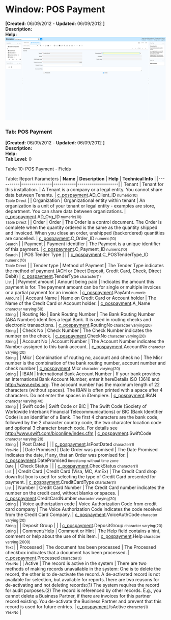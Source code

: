 # Window: POS Payment

**[Created:** 06/09/2012 - **Updated:** 06/09/2012 **]**  
**Description:**   
**Help:**   
![](/img/docs/manual/POSPayment-Window_iDempiere_v12.0.0.png)

### Tab: POS Payment

**[Created:** 06/09/2012 - **Updated:** 06/09/2012 **]**   
**Description:**   
**Help:**   
**Tab Level:** 0

Table 10: POS Payment - Fields 

Table: Report Parameters
| **Name** | **Description** | **Help** | **Technical Info** |
|----------|---------------|-----------|--------------------|
| Tenant | Tenant for this installation. | A Tenant is a company or a legal entity. You cannot share data between Tenants. | [c_pospayment](https://idempiere-schemaspy.muriloht.com/adempiere/tables/c_pospayment.html).AD_Client_ID<small> numeric(10) <br/> Table Direct</small> | 
| Organization | Organizational entity within tenant | An organization is a unit of your tenant or legal entity - examples are store, department. You can share data between organizations. | [c_pospayment](https://idempiere-schemaspy.muriloht.com/adempiere/tables/c_pospayment.html).AD_Org_ID<small> numeric(10) <br/> Table Direct</small> | 
| Order | Order | The Order is a control document.  The  Order is complete when the quantity ordered is the same as the quantity shipped and invoiced.  When you close an order, unshipped (backordered) quantities are cancelled. | [c_pospayment](https://idempiere-schemaspy.muriloht.com/adempiere/tables/c_pospayment.html).C_Order_ID<small> numeric(10) <br/> Search</small> | 
| Payment | Payment identifier | The Payment is a unique identifier of this payment. | [c_pospayment](https://idempiere-schemaspy.muriloht.com/adempiere/tables/c_pospayment.html).C_Payment_ID<small> numeric(10) <br/> Search</small> | 
| POS Tender Type |  |  | [c_pospayment](https://idempiere-schemaspy.muriloht.com/adempiere/tables/c_pospayment.html).C_POSTenderType_ID<small> numeric(10) <br/> Table Direct</small> | 
| Tender type | Method of Payment | The Tender Type indicates the method of payment (ACH or Direct Deposit, Credit Card, Check, Direct Debit) | [c_pospayment](https://idempiere-schemaspy.muriloht.com/adempiere/tables/c_pospayment.html).TenderType<small> character(1) <br/> List</small> | 
| Payment amount | Amount being paid | Indicates the amount this payment is for.  The payment amount can be for single or multiple invoices or a partial payment for an invoice. | [c_pospayment](https://idempiere-schemaspy.muriloht.com/adempiere/tables/c_pospayment.html).PayAmt<small> numeric <br/> Amount</small> | 
| Account Name | Name on Credit Card or Account holder | The Name of the Credit Card or Account holder. | [c_pospayment](https://idempiere-schemaspy.muriloht.com/adempiere/tables/c_pospayment.html).A_Name<small> character varying(60) <br/> String</small> | 
| Routing No | Bank Routing Number | The Bank Routing Number (ABA Number) identifies a legal Bank.  It is used in routing checks and electronic transactions. | [c_pospayment](https://idempiere-schemaspy.muriloht.com/adempiere/tables/c_pospayment.html).RoutingNo<small> character varying(20) <br/> String</small> | 
| Check No | Check Number | The Check Number indicates the number on the check. | [c_pospayment](https://idempiere-schemaspy.muriloht.com/adempiere/tables/c_pospayment.html).CheckNo<small> character varying(20) <br/> String</small> | 
| Account No | Account Number | The Account Number indicates the Number assigned to this bank account. | [c_pospayment](https://idempiere-schemaspy.muriloht.com/adempiere/tables/c_pospayment.html).AccountNo<small> character varying(20) <br/> String</small> | 
| Micr | Combination of routing no, account and check no | The Micr number is the combination of the bank routing number, account number and check number | [c_pospayment](https://idempiere-schemaspy.muriloht.com/adempiere/tables/c_pospayment.html).Micr<small> character varying(20) <br/> String</small> | 
| IBAN | International Bank Account Number | If your bank provides an International Bank Account Number, enter it hereDetails ISO 13616 and http://www.ecbs.org. The account number has the maximum length of 22 characters (without spaces). The IBAN is often printed with a apace after 4 characters. Do not enter the spaces in iDempiere. | [c_pospayment](https://idempiere-schemaspy.muriloht.com/adempiere/tables/c_pospayment.html).IBAN<small> character varying(40) <br/> String</small> | 
| Swift code | Swift Code or BIC | The Swift Code (Society of Worldwide Interbank Financial Telecommunications) or BIC (Bank Identifier Code) is an identifier of a Bank. The first 4 characters are the bank code, followed by the 2 character country code, the two character location code and optional 3 character branch code. For details see http://www.swift.com/biconline/index.cfm | [c_pospayment](https://idempiere-schemaspy.muriloht.com/adempiere/tables/c_pospayment.html).SwiftCode<small> character varying(20) <br/> String</small> | 
| Post Dated |  |  | [c_pospayment](https://idempiere-schemaspy.muriloht.com/adempiere/tables/c_pospayment.html).IsPostDated<small> character(1) <br/> Yes-No</small> | 
| Date Promised | Date Order was promised | The Date Promised indicates the date, if any, that an Order was promised for. | [c_pospayment](https://idempiere-schemaspy.muriloht.com/adempiere/tables/c_pospayment.html).DatePromised<small> timestamp without time zone <br/> Date</small> | 
| Check Status |  |  | [c_pospayment](https://idempiere-schemaspy.muriloht.com/adempiere/tables/c_pospayment.html).CheckStatus<small> character(1) <br/> List</small> | 
| Credit Card | Credit Card (Visa, MC, AmEx) | The Credit Card drop down list box is used for selecting the type of Credit Card presented for payment. | [c_pospayment](https://idempiere-schemaspy.muriloht.com/adempiere/tables/c_pospayment.html).CreditCardType<small> character(1) <br/> List</small> | 
| Number | Credit Card Number | The Credit Card number indicates the number on the credit card, without blanks or spaces. | [c_pospayment](https://idempiere-schemaspy.muriloht.com/adempiere/tables/c_pospayment.html).CreditCardNumber<small> character varying(20) <br/> String</small> | 
| Voice authorization code | Voice Authorization Code from credit card company | The Voice Authorization Code indicates the code received from the Credit Card Company. | [c_pospayment](https://idempiere-schemaspy.muriloht.com/adempiere/tables/c_pospayment.html).VoiceAuthCode<small> character varying(20) <br/> String</small> | 
| Deposit Group |  |  | [c_pospayment](https://idempiere-schemaspy.muriloht.com/adempiere/tables/c_pospayment.html).DepositGroup<small> character varying(20) <br/> String</small> | 
| Comment/Help | Comment or Hint | The Help field contains a hint, comment or help about the use of this item. | [c_pospayment](https://idempiere-schemaspy.muriloht.com/adempiere/tables/c_pospayment.html).Help<small> character varying(2000) <br/> Text</small> | 
| Processed | The document has been processed | The Processed checkbox indicates that a document has been processed. | [c_pospayment](https://idempiere-schemaspy.muriloht.com/adempiere/tables/c_pospayment.html).Processed<small> character(1) <br/> Yes-No</small> | 
| Active | The record is active in the system | There are two methods of making records unavailable in the system: One is to delete the record, the other is to de-activate the record. A de-activated record is not available for selection, but available for reports.There are two reasons for de-activating and not deleting records:(1) The system requires the record for audit purposes.(2) The record is referenced by other records. E.g., you cannot delete a Business Partner, if there are invoices for this partner record existing. You de-activate the Business Partner and prevent that this record is used for future entries. | [c_pospayment](https://idempiere-schemaspy.muriloht.com/adempiere/tables/c_pospayment.html).IsActive<small> character(1) <br/> Yes-No</small> | 


